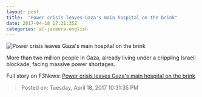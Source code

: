```yaml
---
layout: post
title:  "Power crisis leaves Gaza's main hospital on the brink"
date: 2017-04-18 17:31:35Z
categories: al-jazeera-english
---
```


![Power crisis leaves Gaza's main hospital on the brink](http://www.aljazeera.com/mritems/Images/2017/4/18/ee4e11fbd6b741aeb230323ad67def7a_18.jpg)

More than two million people in Gaza, already living under a crippling Israeli blockade, facing massive power shortages.


Full story on F3News: [Power crisis leaves Gaza's main hospital on the brink](http://www.f3nws.com/n/hMJCvD)

> Posted on: Tuesday, April 18, 2017 10:31:35 PM

